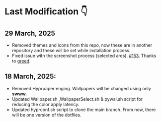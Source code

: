 # Last Modification 👇

## 29 March, 2025

- Removed themes and icons from this repo, now these are in another repository and these will be set while installation process.
- Fixed issue with the screenshot process (selected ares). [#153](https://github.com/shell-ninja/hyprconf/issues/153). Thanks to [greed](https://github.com/greed-d).

## 18 March, 2025:

- Removed Hyprpaper enging. Wallpapers will be changed using only **swww**.
- Updated Wallpaper.sh ,WallpaperSelect.sh & pywal.sh script for reducing the color apply latency.
- Updated hyprconf.sh script to clone the main branch. From now, there will be one version of the dotfiles.

